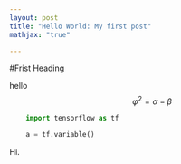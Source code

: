```yaml
---
layout: post
title: "Hello World: My first post"
mathjax: "true"

---
```


#Frist Heading

hello 
$$ \varphi^2 = \alpha - \beta $$

```python
    import tensorflow as tf

    a = tf.variable()
```
Hi.
